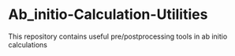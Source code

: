# Ab_initio-Calculation-Utilities
This repository contains useful pre/postprocessing tools in ab initio calculations
